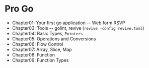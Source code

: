 # Pro Go

- Chapter01: Your first go application -- Web form RSVP
- Chapter03: Tools -- golint, revive (`revive -config revive.toml`)
- Chapter04: Basic Types, `Pointers`
- Chapter05: Operations and Conversions
- Chapter06: Flow Control
- Chapter07: Array, Slice, Map
- Chapter08: Function
- Chapter09: Function Types
